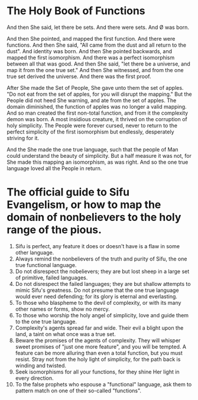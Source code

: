 # The Holy Book of Functions

And then She said, let there be sets. And there were sets. And Ø was born.

And then She pointed, and mapped the first function. And there were functions.
And then She said, "All came from the dust and all return to the dust".
And identity was born.
And then She pointed backwards, and mapped the first isomorphism.
And there was a perfect isomorphism between all that was good.
And then She said, "let there be a universe, and map it from the one true set."
And then She witnessed, and from the one true set derived the universe.
And there was the first proof.

After She made the Set of People, She gave unto them the set of apples.
"Do not eat from the set of apples, for you will disrupt the mapping."
But the People did not heed She warning, and ate from the set of apples.
The domain diminished, the function of apples was no longer a valid mapping.
And so man created the first non-total function, and from it the complexity
demon was born. A most insidious creature, it thrived on the corruption of
holy simplicity. The People were forever cursed, never to return to the perfect
simplicity of the first isomorphism but endlessly, desperately striving for it.

And the She made the one true language, such that the people of Man could
understand the beauty of simplicity.
But a half measure it was not, for She made this mapping an isomorphism, as
was right.
And so the one true language loved all the People in return.

# The official guide to Sifu Evangelism, or how to map the domain of nonbelievers to the holy range of the pious.

1. Sifu is perfect, any feature it does or doesn't have is a flaw in some other
language.
2. Always remind the nonbelievers of the truth and purity of Sifu, the one true
functional language.
3. Do not disrespect the nobelievers; they are but lost sheep in a large set of
primitive, failed languages.
4. Do not disrespect the failed languages; they are but shallow attempts
to mimic Sifu's greatness. Do not presume that the one true language would ever
need defending; for its glory is eternal and everlasting.
5. To those who blaspheme to the devil of complexity, or with its many other
names or forms, show no mercy.
6. To those who worship the holy angel of simplicity, love and guide them to the
one true language.
7. Complexity's agents spread far and wide. Their evil a blight upon the land, a
taint on what once was a true set.
8. Beware the promises of the agents of complexity. They will whisper sweet
promises of "just one more feature", and you will be tempted. A feature can be
more alluring than even a total function, but you must resist. Stray not from the
holy light of simplicity, for the path back is winding and twisted.
9. Seek isomorphisms for all your functions, for they shine Her light in every
direction.
10. To the false prophets who espouse a "functional" language, ask them to
pattern match on one of their so-called "functions".
